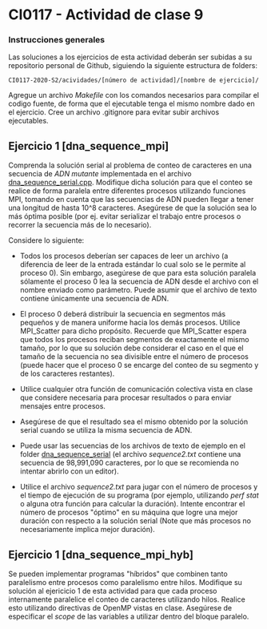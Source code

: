 # CI0117 - Actividad de clase 9

### Instrucciones generales

Las soluciones a los ejercicios de esta actividad deberán ser subidas a su repositorio personal de Github, siguiendo la siguiente estructura de folders:

```
CI0117-2020-S2/acividades/[número de actividad]/[nombre de ejercicio]/
```

Agregue un archivo *Makefile* con los comandos necesarios para compilar el codigo fuente, de forma que el ejecutable tenga el mismo nombre dado en el ejercicio. Cree un archivo .gitignore para evitar subir archivos ejecutables.

## Ejercicio 1 [dna_sequence_mpi]

Comprenda la solución serial al problema de conteo de caracteres en una secuencia de *ADN mutante* implementada en el archivo [dna_sequence_serial.cpp](https://github.com/jocan3/CI9117-2020-S2/blob/master/Ejemplos%20de%20clase/16_MPI/dna_sequences_serial/dna_sequences_serial.cpp). Modifique dicha solución para que el conteo se realice de forma paralela entre diferentes procesos utilizando funciones MPI, tomando en cuenta que las secuencias de ADN pueden llegar a tener una longitud de hasta 10^8 caracteres. Asegúrese de que la solución sea lo más óptima posible (por ej. evitar serializar el trabajo entre procesos o recorrer la secuencia más de lo necesario).

Considere lo siguiente:

* Todos los procesos deberían ser capaces de leer un archivo (a diferencia de leer de la entrada estándar lo cual solo se le permite al proceso 0). Sin embargo, asegúrese de que para esta solución paralela sólamente el proceso 0 lea la secuencia de ADN desde el archivo con el nombre enviado como parámetro. Puede asumir que el archivo de texto contiene únicamente una secuencia de ADN.

* El proceso 0 deberá distribuir la secuencia en segmentos más pequeños y de manera uniforme hacia los demás procesos. Utilice MPI_Scatter para dicho propósito. Recuerde que MPI_Scatter espera que todos los procesos reciban segmentos de exactamente el mismo tamaño, por lo que su solución debe considerar el caso en el que el tamaño de la secuencia no sea divisible entre el número de procesos (puede hacer que el proceso 0 se encarge del conteo de su segmento y de los caracteres restantes).

* Utilice cualquier otra función de comunicación colectiva vista en clase que considere necesaria para procesar resultados o para enviar mensajes entre procesos.

* Asegúrese de que el resultado sea el mismo obtenido por la solución serial cuando se utiliza la misma secuencia de ADN.

* Puede usar las secuencias de los archivos de texto de ejemplo en el folder [dna_sequence_serial](https://github.com/jocan3/CI9117-2020-S2/tree/master/Ejemplos%20de%20clase/16_MPI/dna_sequences_serial) (el archivo *sequence2.txt* contiene una secuencia de 98,991,090 caracteres, por lo que se recomienda no intentar abrirlo con un editor).

* Utilice el archivo *sequence2.txt* para jugar con el número de procesos y el tiempo de ejecución de su programa (por ejemplo, utilizando *perf stat* o alguna otra función para calcular la duración). Intente encontrar el número de procesos "óptimo" en su máquina que logre una mejor duración con respecto a la solución serial (Note que más procesos no necesariamente implica mejor duración).

## Ejercicio 1 [dna_sequence_mpi_hyb]

Se pueden implementar programas "híbridos" que combinen tanto paralelismo entre procesos como paralelismo entre hilos. Modifique su solución al ejericicio 1 de esta actividad para que cada proceso internamente paralelice el conteo de caracteres utilizando hilos. Realice esto utilizando directivas de OpenMP vistas en clase. Asegúrese de especificar el *scope* de las variables a utilizar dentro del bloque paralelo.





